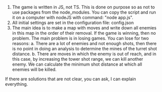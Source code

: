 1. The game is written in JS, not TS. This is done on purpose so as not to use packages from the node_modules. You can copy the script and run it on a computer with nodeJS with command: "node app.js".
2. All initial settings are set in the configuration file: config.json
3. The main idea is to make a map with moves and write down all enemies in this map in the order of their removal. If the game is winning, then no problem. The main problem is in losing games. You can lose for two reasons:
    a. There are a lot of enemies and not enough shots, then there is no point in doing an analysis to determine the mines of the turret shot distance.
    b. There are moves in which the enemy is out of reach, and in this case, by increasing the tower shot range, we can kill another enemy. We can calculate the minimum shot distance at which all enemies will be killed.

If there are solutions that are not clear, you can ask, I can explain everything.